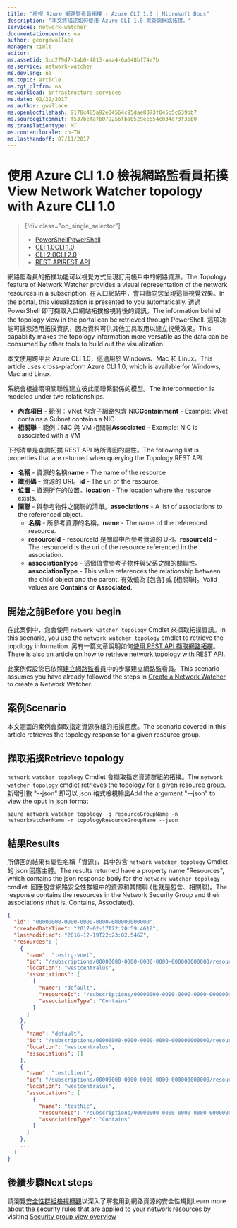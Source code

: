 ```yaml
---
title: "檢視 Azure 網路監看員拓撲 - Azure CLI 1.0 | Microsoft Docs"
description: "本文將描述如何使用 Azure CLI 1.0 來查詢網路拓撲。"
services: network-watcher
documentationcenter: na
author: georgewallace
manager: timlt
editor: 
ms.assetid: 5cd279d7-3ab0-4813-aaa4-6a648bf74e7b
ms.service: network-watcher
ms.devlang: na
ms.topic: article
ms.tgt_pltfrm: na
ms.workload: infrastructure-services
ms.date: 02/22/2017
ms.author: gwallace
ms.openlocfilehash: 9178c485a92e04564c95dae8073f045b5c639bb7
ms.sourcegitcommit: f537befafb079256fba0529ee554c034d73f36b0
ms.translationtype: MT
ms.contentlocale: zh-TW
ms.lasthandoff: 07/11/2017
---
```

# <a name="view-network-watcher-topology-with-azure-cli-10"></a><span data-ttu-id="257f1-103">使用 Azure CLI 1.0 檢視網路監看員拓撲</span><span class="sxs-lookup"><span data-stu-id="257f1-103">View Network Watcher topology with Azure CLI 1.0</span></span>

> [!div class="op_single_selector"]
> - [<span data-ttu-id="257f1-104">PowerShell</span><span class="sxs-lookup"><span data-stu-id="257f1-104">PowerShell</span></span>](network-watcher-topology-powershell.md)
> - [<span data-ttu-id="257f1-105">CLI 1.0</span><span class="sxs-lookup"><span data-stu-id="257f1-105">CLI 1.0</span></span>](network-watcher-topology-cli-nodejs.md)
> - [<span data-ttu-id="257f1-106">CLI 2.0</span><span class="sxs-lookup"><span data-stu-id="257f1-106">CLI 2.0</span></span>](network-watcher-topology-cli.md)
> - [<span data-ttu-id="257f1-107">REST API</span><span class="sxs-lookup"><span data-stu-id="257f1-107">REST API</span></span>](network-watcher-topology-rest.md)

<span data-ttu-id="257f1-108">網路監看員的拓撲功能可以視覺方式呈現訂用帳戶中的網路資源。</span><span class="sxs-lookup"><span data-stu-id="257f1-108">The Topology feature of Network Watcher provides a visual representation of the network resources in a subscription.</span></span> <span data-ttu-id="257f1-109">在入口網站中，會自動向您呈現這個視覺效果。</span><span class="sxs-lookup"><span data-stu-id="257f1-109">In the portal, this visualization is presented to you automatically.</span></span> <span data-ttu-id="257f1-110">透過 PowerShell 即可擷取入口網站拓撲檢視背後的資訊。</span><span class="sxs-lookup"><span data-stu-id="257f1-110">The information behind the topology view in the portal can be retrieved through PowerShell.</span></span>
<span data-ttu-id="257f1-111">這項功能可讓您活用拓撲資訊，因為資料可供其他工具取用以建立視覺效果。</span><span class="sxs-lookup"><span data-stu-id="257f1-111">This capability makes the topology information more versatile as the data can be consumed by other tools to build out the visualization.</span></span>

<span data-ttu-id="257f1-112">本文使用跨平台 Azure CLI 1.0，這適用於 Windows、Mac 和 Linux。</span><span class="sxs-lookup"><span data-stu-id="257f1-112">This article uses cross-platform Azure CLI 1.0, which is available for Windows, Mac and Linux.</span></span> 

<span data-ttu-id="257f1-113">系統會根據兩項關聯性建立彼此間聯繫關係的模型。</span><span class="sxs-lookup"><span data-stu-id="257f1-113">The interconnection is modeled under two relationships.</span></span>

- <span data-ttu-id="257f1-114">**內含項目** - 範例︰VNet 包含子網路包含 NIC</span><span class="sxs-lookup"><span data-stu-id="257f1-114">**Containment** - Example: VNet contains a Subnet contains a NIC</span></span>
- <span data-ttu-id="257f1-115">**相關聯** - 範例︰NIC 與 VM 相關聯</span><span class="sxs-lookup"><span data-stu-id="257f1-115">**Associated** - Example: NIC is associated with a VM</span></span>

<span data-ttu-id="257f1-116">下列清單是查詢拓撲 REST API 時所傳回的屬性。</span><span class="sxs-lookup"><span data-stu-id="257f1-116">The following list is properties that are returned when querying the Topology REST API.</span></span>

* <span data-ttu-id="257f1-117">**名稱** - 資源的名稱</span><span class="sxs-lookup"><span data-stu-id="257f1-117">**name** - The name of the resource</span></span>
* <span data-ttu-id="257f1-118">**識別碼** - 資源的 URI。</span><span class="sxs-lookup"><span data-stu-id="257f1-118">**id** - The uri of the resource.</span></span>
* <span data-ttu-id="257f1-119">**位置** - 資源所在的位置。</span><span class="sxs-lookup"><span data-stu-id="257f1-119">**location** - The location where the resource exists.</span></span>
* <span data-ttu-id="257f1-120">**關聯** - 與參考物件之關聯的清單。</span><span class="sxs-lookup"><span data-stu-id="257f1-120">**associations** - A list of associations to the referenced object.</span></span>
    * <span data-ttu-id="257f1-121">**名稱** - 所參考資源的名稱。</span><span class="sxs-lookup"><span data-stu-id="257f1-121">**name** - The name of the referenced resource.</span></span>
    * <span data-ttu-id="257f1-122">**resourceId** - resourceId 是關聯中所參考資源的 URI。</span><span class="sxs-lookup"><span data-stu-id="257f1-122">**resourceId** - The resourceId is the uri of the resource referenced in the association.</span></span>
    * <span data-ttu-id="257f1-123">**associationType** - 這個值會參考子物件與父系之間的關聯性。</span><span class="sxs-lookup"><span data-stu-id="257f1-123">**associationType** - This value references the relationship between the child object and the parent.</span></span> <span data-ttu-id="257f1-124">有效值為 [包含] 或 [相關聯]。</span><span class="sxs-lookup"><span data-stu-id="257f1-124">Valid values are **Contains** or **Associated**.</span></span>

## <a name="before-you-begin"></a><span data-ttu-id="257f1-125">開始之前</span><span class="sxs-lookup"><span data-stu-id="257f1-125">Before you begin</span></span>

<span data-ttu-id="257f1-126">在此案例中，您會使用 `network watcher topology` Cmdlet 來擷取拓撲資訊。</span><span class="sxs-lookup"><span data-stu-id="257f1-126">In this scenario, you use the `network watcher topology` cmdlet to retrieve the topology information.</span></span> <span data-ttu-id="257f1-127">另有一篇文章說明如何[使用 REST API 擷取網路拓撲](network-watcher-topology-rest.md)。</span><span class="sxs-lookup"><span data-stu-id="257f1-127">There is also an article on how to [retrieve network topology with REST API](network-watcher-topology-rest.md).</span></span>

<span data-ttu-id="257f1-128">此案例假設您已依照[建立網路監看員](network-watcher-create.md)中的步驟建立網路監看員。</span><span class="sxs-lookup"><span data-stu-id="257f1-128">This scenario assumes you have already followed the steps in [Create a Network Watcher](network-watcher-create.md) to create a Network Watcher.</span></span>

## <a name="scenario"></a><span data-ttu-id="257f1-129">案例</span><span class="sxs-lookup"><span data-stu-id="257f1-129">Scenario</span></span>

<span data-ttu-id="257f1-130">本文涵蓋的案例會擷取指定資源群組的拓撲回應。</span><span class="sxs-lookup"><span data-stu-id="257f1-130">The scenario covered in this article retrieves the topology response for a given resource group.</span></span>

## <a name="retrieve-topology"></a><span data-ttu-id="257f1-131">擷取拓撲</span><span class="sxs-lookup"><span data-stu-id="257f1-131">Retrieve topology</span></span>

<span data-ttu-id="257f1-132">`network watcher topology` Cmdlet 會擷取指定資源群組的拓撲。</span><span class="sxs-lookup"><span data-stu-id="257f1-132">The `network watcher topology` cmdlet retrieves the topology for a given resource group.</span></span> <span data-ttu-id="257f1-133">新增引數 "--json" 即可以 json 格式檢視輸出</span><span class="sxs-lookup"><span data-stu-id="257f1-133">Add the argument "--json" to view the oput in json format</span></span>

```azurecli
azure network watcher topology -g resourceGroupName -n networkWatcherName -r topologyResourceGroupName --json
```

## <a name="results"></a><span data-ttu-id="257f1-134">結果</span><span class="sxs-lookup"><span data-stu-id="257f1-134">Results</span></span>

<span data-ttu-id="257f1-135">所傳回的結果有屬性名稱「資源」，其中包含 `network watcher topology` Cmdlet 的 json 回應主體。</span><span class="sxs-lookup"><span data-stu-id="257f1-135">The results returned have a property name "Resources", which contains the json response body for the `network watcher topology` cmdlet.</span></span>  <span data-ttu-id="257f1-136">回應包含網路安全性群組中的資源和其關聯 (也就是包含、相關聯)。</span><span class="sxs-lookup"><span data-stu-id="257f1-136">The response contains the resources in the Network Security Group and their associations (that is, Contains, Associated).</span></span>

```json
{
  "id": "00000000-0000-0000-0000-000000000000",
  "createdDateTime": "2017-02-17T22:20:59.461Z",
  "lastModified": "2016-12-19T22:23:02.546Z",
  "resources": [
    {
      "name": "testrg-vnet",
      "id": "/subscriptions/00000000-0000-0000-0000-000000000000/resourceGroups/testrg/providers/Microsoft.Network/virtualNetworks/testrg-vnet",
      "location": "westcentralus",
      "associations": [
        {
          "name": "default",
          "resourceId": "/subscriptions/00000000-0000-0000-0000-000000000000/resourceGroups/testrg/providers/Microsoft.Network/virtualNetworks/testrg-vnet/subnets/default",
          "associationType": "Contains"
        }
      ]
    },
    {
      "name": "default",
      "id": "/subscriptions/00000000-0000-0000-0000-000000000000/resourceGroups/testrg/providers/Microsoft.Network/virtualNetworks/testrg-vnet/subnets/default",
      "location": "westcentralus",
      "associations": []
    },
    {
      "name": "testclient",
      "id": "/subscriptions/00000000-0000-0000-0000-000000000000/resourceGroups/testrg/providers/Microsoft.Compute/virtualMachines/testclient",
      "location": "westcentralus",
      "associations": [
        {
          "name": "testNic",
          "resourceId": "/subscriptions/00000000-0000-0000-0000-000000000000/resourceGroups/testrg/providers/Microsoft.Network/networkInterfaces/testNic",
          "associationType": "Contains"
        }
      ]
    },
    ...    
  ]
}
```

## <a name="next-steps"></a><span data-ttu-id="257f1-137">後續步驟</span><span class="sxs-lookup"><span data-stu-id="257f1-137">Next steps</span></span>

<span data-ttu-id="257f1-138">請瀏覽[安全性群組檢視概觀](network-watcher-security-group-view-overview.md)以深入了解套用到網路資源的安全性規則</span><span class="sxs-lookup"><span data-stu-id="257f1-138">Learn more about the security rules that are applied to your network resources by visiting [Security group view overview](network-watcher-security-group-view-overview.md)</span></span>
